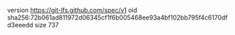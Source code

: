 version https://git-lfs.github.com/spec/v1
oid sha256:72b061ad811972d06345cf1f6b005468ee93a4bf102bb795f4c6170dfd3eeedd
size 737
